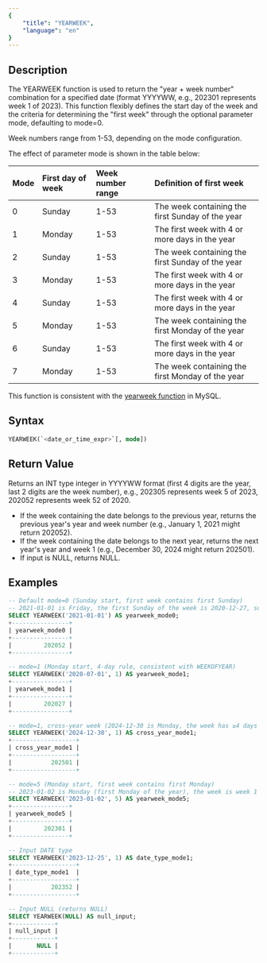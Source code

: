 ```yaml
---
{
    "title": "YEARWEEK",
    "language": "en"
}
---
```


## Description

The YEARWEEK function is used to return the "year + week number" combination for a specified date (format YYYYWW, e.g., 202301 represents week 1 of 2023). This function flexibly defines the start day of the week and the criteria for determining the "first week" through the optional parameter mode, defaulting to mode=0.

Week numbers range from 1-53, depending on the mode configuration.

The effect of parameter mode is shown in the table below:

|Mode |First day of week |Week number range |Definition of first week                              |
|:----|:-----------------|:-----------------|:-----------------------------------------------------|
|0    |Sunday            |1-53              |The week containing the first Sunday of the year     |
|1    |Monday            |1-53              |The first week with 4 or more days in the year      |
|2    |Sunday            |1-53              |The week containing the first Sunday of the year     |
|3    |Monday            |1-53              |The first week with 4 or more days in the year      |
|4    |Sunday            |1-53              |The first week with 4 or more days in the year      |
|5    |Monday            |1-53              |The week containing the first Monday of the year     |
|6    |Sunday            |1-53              |The first week with 4 or more days in the year      |
|7    |Monday            |1-53              |The week containing the first Monday of the year     |

This function is consistent with the [yearweek function](https://dev.mysql.com/doc/refman/8.4/en/date-and-time-functions.html#function_yearweek) in MySQL.

## Syntax

```sql
YEARWEEK(`<date_or_time_expr>`[, mode])
```

## Return Value

Returns an INT type integer in YYYYWW format (first 4 digits are the year, last 2 digits are the week number), e.g., 202305 represents week 5 of 2023, 202052 represents week 52 of 2020.

- If the week containing the date belongs to the previous year, returns the previous year's year and week number (e.g., January 1, 2021 might return 202052).
- If the week containing the date belongs to the next year, returns the next year's year and week 1 (e.g., December 30, 2024 might return 202501).
- If input is NULL, returns NULL.

## Examples

```sql
-- Default mode=0 (Sunday start, first week contains first Sunday)
-- 2021-01-01 is Friday, the first Sunday of the week is 2020-12-27, so it belongs to week 52 of 2020
SELECT YEARWEEK('2021-01-01') AS yearweek_mode0;
+----------------+
| yearweek_mode0 |
+----------------+
|         202052 |
+----------------+

-- mode=1 (Monday start, 4-day rule, consistent with WEEKOFYEAR)
SELECT YEARWEEK('2020-07-01', 1) AS yearweek_mode1;
+----------------+
| yearweek_mode1 |
+----------------+
|         202027 |
+----------------+

-- mode=1, cross-year week (2024-12-30 is Monday, the week has ≥4 days in 2025, belongs to week 1 of 2025)
SELECT YEARWEEK('2024-12-30', 1) AS cross_year_mode1;
+------------------+
| cross_year_mode1 |
+------------------+
|           202501 |
+------------------+

-- mode=5 (Monday start, first week contains first Monday)
-- 2023-01-02 is Monday (first Monday of the year), the week is week 1 of 2023
SELECT YEARWEEK('2023-01-02', 5) AS yearweek_mode5;
+----------------+
| yearweek_mode5 |
+----------------+
|         202301 |
+----------------+

-- Input DATE type
SELECT YEARWEEK('2023-12-25', 1) AS date_type_mode1;
+------------------+
| date_type_mode1  |
+------------------+
|           202352 |
+------------------+

-- Input NULL (returns NULL)
SELECT YEARWEEK(NULL) AS null_input;
+------------+
| null_input |
+------------+
|       NULL |
+------------+
```
